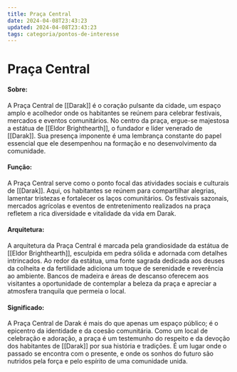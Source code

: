 ```yaml
---
title: Praça Central
date: 2024-04-08T23:43:23
updated: 2024-04-08T23:43:23
tags: categoria/pontos-de-interesse
---
```


# Praça Central
#### Sobre:

A Praça Central de [[Darak]] é o coração pulsante da cidade, um espaço amplo e acolhedor onde os habitantes se reúnem para celebrar festivais, mercados e eventos comunitários. No centro da praça, ergue-se majestosa a estátua de [[Eldor Brighthearth]], o fundador e líder venerado de [[Darak]]. Sua presença imponente é uma lembrança constante do papel essencial que ele desempenhou na formação e no desenvolvimento da comunidade.

#### Função:

A Praça Central serve como o ponto focal das atividades sociais e culturais de [[Darak]]. Aqui, os habitantes se reúnem para compartilhar alegrias, lamentar tristezas e fortalecer os laços comunitários. Os festivais sazonais, mercados agrícolas e eventos de entretenimento realizados na praça refletem a rica diversidade e vitalidade da vida em Darak.

#### Arquitetura:

A arquitetura da Praça Central é marcada pela grandiosidade da estátua de [[Eldor Brighthearth]], esculpida em pedra sólida e adornada com detalhes intrincados. Ao redor da estátua, uma fonte sagrada dedicada aos deuses da colheita e da fertilidade adiciona um toque de serenidade e reverência ao ambiente. Bancos de madeira e áreas de descanso oferecem aos visitantes a oportunidade de contemplar a beleza da praça e apreciar a atmosfera tranquila que permeia o local.

#### Significado:

A Praça Central de Darak é mais do que apenas um espaço público; é o epicentro da identidade e da coesão comunitária. Como um local de celebração e adoração, a praça é um testemunho do respeito e da devoção dos habitantes de [[Darak]] por sua história e tradições. É um lugar onde o passado se encontra com o presente, e onde os sonhos do futuro são nutridos pela força e pelo espírito de uma comunidade unida.